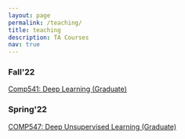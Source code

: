 ```yaml
---
layout: page
permalink: /teaching/
title: teaching
description: TA Courses
nav: true
---
```


### Fall'22
[Comp541: Deep Learning (Graduate)](https://aykuterdem.github.io/classes/comp541.f22/)

### Spring'22
[COMP547: Deep Unsupervised Learning (Graduate)](https://aykuterdem.github.io/classes/comp547/)
